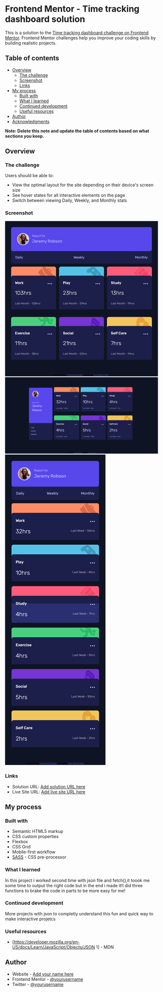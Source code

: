 # Frontend Mentor - Time tracking dashboard solution

This is a solution to the [Time tracking dashboard challenge on Frontend Mentor](https://www.frontendmentor.io/challenges/time-tracking-dashboard-UIQ7167Jw). Frontend Mentor challenges help you improve your coding skills by building realistic projects. 

## Table of contents

- [Overview](#overview)
  - [The challenge](#the-challenge)
  - [Screenshot](#screenshot)
  - [Links](#links)
- [My process](#my-process)
  - [Built with](#built-with)
  - [What I learned](#what-i-learned)
  - [Continued development](#continued-development)
  - [Useful resources](#useful-resources)
- [Author](#author)
- [Acknowledgments](#acknowledgments)

**Note: Delete this note and update the table of contents based on what sections you keep.**

## Overview

### The challenge

Users should be able to:

- View the optimal layout for the site depending on their device's screen size
- See hover states for all interactive elements on the page
- Switch between viewing Daily, Weekly, and Monthly stats

### Screenshot

![](./tablet.png)
![](./laptop.png)
![](./mobile.png)


### Links

- Solution URL: [Add solution URL here](https://github.com/superozzy/time-tracking-with-json)
- Live Site URL: [Add live site URL here](https://your-live-site-url.com)

## My process

### Built with

- Semantic HTML5 markup
- CSS custom properties
- Flexbox
- CSS Grid
- Mobile-first workflow
- [SASS](https://sass-lang.com/) - CSS pre-processor



### What I learned

In this project i worked second time with json file and fetch(),it toook me some time to output the right code but in the end i made it!I did three functions to brake the code in parts to be more easy for me!


### Continued development
More projects with json to completly understand this fun and quick way to make interactive projetcs 

### Useful resources


- [https://developer.mozilla.org/en-US/docs/Learn/JavaScript/Objects/JSON 1] - MDN

## Author

- Website - [Add your name here](https://www.your-site.com)
- Frontend Mentor - [@yourusername](https://www.frontendmentor.io/profile/superozzy)
- Twitter - [@yourusername](https://www.twitter.com/yourusername)

